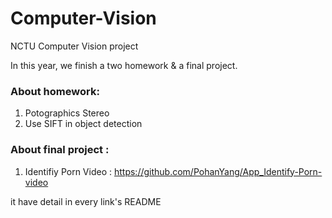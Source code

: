 # Computer-Vision
NCTU Computer Vision project
  
  
In this year, we finish a two homework & a final project.  
### About homework:  
  1. Potographics Stereo  
  2. Use SIFT in object detection  
  
### About final project :  
  1. Identifiy Porn Video : <https://github.com/PohanYang/App_Identify-Porn-video>  
  
it have detail in every link's README
